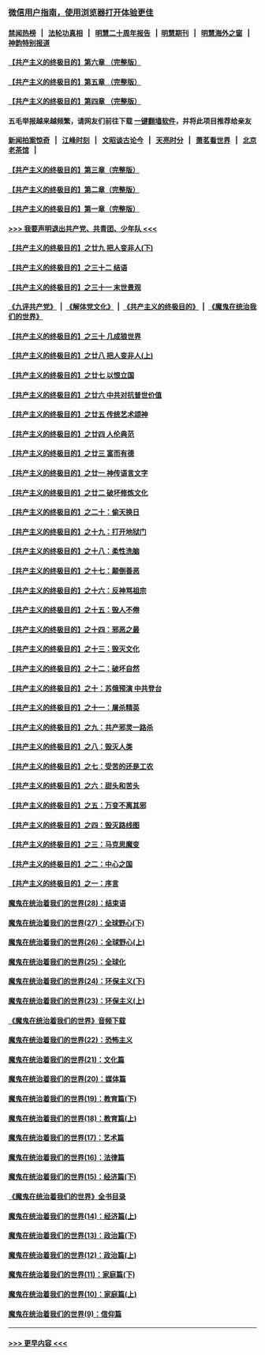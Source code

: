 ### [微信用户指南，使用浏览器打开体验更佳](https://github.com/gfw-breaker/banned-news1/blob/master/indexes/wechat-guide.md?t=0)
#### [禁闻热榜](热点新闻.md?t=0)  &nbsp;&nbsp;|&nbsp;&nbsp; [法轮功真相](https://github.com/gfw-breaker/truth/blob/master/README.md?t=0) &nbsp;&nbsp;|&nbsp;&nbsp; [明慧二十周年报告](https://github.com/gfw-breaker/mh-reports/blob/master/README.md?t=0) &nbsp;&nbsp;|&nbsp;&nbsp;[明慧期刊](https://github.com/gfw-breaker/mh-qikan) &nbsp;&nbsp;|&nbsp;&nbsp; [明慧海外之窗](https://github.com/gfw-breaker/mh-news/blob/master/README.md?t=0) &nbsp;&nbsp;|&nbsp;&nbsp; [神韵特别报道](https://github.com/gfw-breaker/mh-news/blob/master/shenyun.md?t=0)
#### [【共产主义的终极目的】第六章 （完整版）](../pages/nsc422/n11428913.md?t=02152322) 
#### [【共产主义的终极目的】第五章 （完整版）](../pages/nsc422/n11428912.md?t=02152322) 
#### [【共产主义的终极目的】第四章 （完整版）](../pages/nsc422/n11428907.md?t=02152322) 
#### 五毛举报越来越频繁，请网友们前往下载 [一键翻墙软件](https://github.com/gfw-breaker/ssr-accounts)，并将此项目推荐给亲友
#### [新闻拍案惊奇](https://github.com/gfw-breaker/banned-news1/blob/master/pages/link4.md) &nbsp;&nbsp;|&nbsp;&nbsp; [江峰时刻](https://github.com/gfw-breaker/banned-news1/blob/master/pages/link4.md) &nbsp;&nbsp;|&nbsp;&nbsp; [文昭谈古论今](https://github.com/gfw-breaker/banned-news1/blob/master/pages/link4.md) &nbsp;&nbsp;|&nbsp;&nbsp; [天亮时分](https://github.com/gfw-breaker/banned-news1/blob/master/pages/link4.md) &nbsp;&nbsp;|&nbsp;&nbsp; [萧茗看世界](https://github.com/gfw-breaker/banned-news1/blob/master/pages/link4.md) &nbsp;&nbsp;|&nbsp;&nbsp; [北京老茶馆](https://github.com/gfw-breaker/banned-news1/blob/master/pages/link4.md) &nbsp;&nbsp;|&nbsp;&nbsp; 
#### [【共产主义的终极目的】第三章（完整版）](../pages/nsc422/n11428848.md?t=02152322) 
#### [【共产主义的终极目的】第二章（完整版）](../pages/nsc422/n11428831.md?t=02152322) 
#### [【共产主义的终极目的】第一章（完整版）](../pages/nsc422/n11417651.md?t=02152322) 
#### [>>> 我要声明退出共产党、共青团、少年队 <<<](https://github.com/begood0513/goodnews/blob/master/quit/letter.md) 
#### [【共产主义的终极目的】之廿九 把人变非人(下)](../pages/nsc422/n11344140.md?t=02152322) 
#### [【共产主义的终极目的】之三十二 结语](../pages/nsc422/n11360535.md?t=02152322) 
#### [【共产主义的终极目的】之三十一 末世景观](../pages/nsc422/n11351129.md?t=02152322) 
#### [《九评共产党》](https://github.com/begood0513/9ping.md/blob/master/README.md) &nbsp;|&nbsp; [《解体党文化》](../../../../jtdwh.md/blob/master/README.md)  &nbsp;|&nbsp; [《共产主义的终极目的》](../../../../gczydzjmd.md/blob/master/README.md) &nbsp;|&nbsp; [《魔鬼在统治我们的世界》](../../../../mgztzwmdsj.md/blob/master/README.md) 
#### [【共产主义的终极目的】之三十 几成狼世界](../pages/nsc422/n11348280.md?t=02152322) 
#### [【共产主义的终极目的】之廿八 把人变非人(上)](../pages/nsc422/n11340492.md?t=02152322) 
#### [【共产主义的终极目的】之廿七 以恨立国](../pages/nsc422/n11336944.md?t=02152322) 
#### [【共产主义的终极目的】之廿六 中共对抗普世价值](../pages/nsc422/n11324785.md?t=02152322) 
#### [【共产主义的终极目的】之廿五 传统艺术颂神](../pages/nsc422/n11296396.md?t=02152322) 
#### [【共产主义的终极目的】之廿四 人伦典范](../pages/nsc422/n11296397.md?t=02152322) 
#### [【共产主义的终极目的】之廿三 富而有德](../pages/nsc422/n11283598.md?t=02152322) 
#### [【共产主义的终极目的】之廿一 神传语言文字](../pages/nsc422/n11263265.md?t=02152322) 
#### [【共产主义的终极目的】之廿二 破坏修炼文化](../pages/nsc422/n11245728.md?t=02152322) 
#### [【共产主义的终极目的】之二十：偷天换日](../pages/nsc422/n11238846.md?t=02152322) 
#### [【共产主义的终极目的】之十九：打开地狱门](../pages/nsc422/n11206376.md?t=02152322) 
#### [【共产主义的终极目的】之十八：柔性洗脑](../pages/nsc422/n11199994.md?t=02152322) 
#### [【共产主义的终极目的】之十七：颠倒善恶](../pages/nsc422/n11179782.md?t=02152322) 
#### [【共产主义的终极目的】之十六：反神骂祖宗](../pages/nsc422/n11166798.md?t=02152322) 
#### [【共产主义的终极目的】之十五：毁人不倦](../pages/nsc422/n11166792.md?t=02152322) 
#### [【共产主义的终极目的】之十四：邪恶之最](../pages/nsc422/n11150249.md?t=02152322) 
#### [【共产主义的终极目的】之十三：毁灭文化](../pages/nsc422/n11135227.md?t=02152322) 
#### [【共产主义的终极目的】之十二：破坏自然](../pages/nsc422/n11135214.md?t=02152322) 
#### [【共产主义的终极目的】之十：苏俄预演 中共登台](../pages/nsc422/n11118424.md?t=02152322) 
#### [【共产主义的终极目的】之十一：屠杀精英](../pages/nsc422/n11118442.md?t=02152322) 
#### [【共产主义的终极目的】之九：共产邪灵一路杀](../pages/nsc422/n11114139.md?t=02152322) 
#### [【共产主义的终极目的】之八：毁灭人类](../pages/nsc422/n11108503.md?t=02152322) 
#### [【共产主义的终极目的】之七：受苦的还是工农](../pages/nsc422/n11101809.md?t=02152322) 
#### [【共产主义的终极目的】之六：甜头和苦头](../pages/nsc422/n11096971.md?t=02152322) 
#### [【共产主义的终极目的】之五：万变不离其邪](../pages/nsc422/n11091285.md?t=02152322) 
#### [【共产主义的终极目的】之四：毁灭路线图](../pages/nsc422/n11086284.md?t=02152322) 
#### [【共产主义的终极目的】之三：马克思魔变](../pages/nsc422/n11061941.md?t=02152322) 
#### [【共产主义的终极目的】之二：中心之国](../pages/nsc422/n11047728.md?t=02152322) 
#### [【共产主义的终极目的】之一：序言](../pages/nsc422/n11086077.md?t=02152322) 
#### [魔鬼在统治着我们的世界(28)：结束语](../pages/nsc422/n10936246.md?t=02152322) 
#### [魔鬼在统治着我们的世界(27)：全球野心(下)](../pages/nsc422/n10928319.md?t=02152322) 
#### [魔鬼在统治着我们的世界(26)：全球野心(上)](../pages/nsc422/n10900318.md?t=02152322) 
#### [魔鬼在统治着我们的世界(25)：全球化](../pages/nsc422/n10788205.md?t=02152322) 
#### [魔鬼在统治着我们的世界(24)：环保主义(下)](../pages/nsc422/n10695307.md?t=02152322) 
#### [魔鬼在统治着我们的世界(23)：环保主义(上)](../pages/nsc422/n10688613.md?t=02152322) 
#### [《魔鬼在统治着我们的世界》音频下载](../pages/nsc422/n10635553.md?t=02152322) 
#### [魔鬼在统治着我们的世界(22)：恐怖主义](../pages/nsc422/n10614727.md?t=02152322) 
#### [魔鬼在统治着我们的世界(21)：文化篇](../pages/nsc422/n10597706.md?t=02152322) 
#### [魔鬼在统治着我们的世界(20)：媒体篇](../pages/nsc422/n10586579.md?t=02152322) 
#### [魔鬼在统治着我们的世界(19)：教育篇(下)](../pages/nsc422/n10564808.md?t=02152322) 
#### [魔鬼在统治着我们的世界(18)：教育篇(上)](../pages/nsc422/n10526970.md?t=02152322) 
#### [魔鬼在统治着我们的世界(17)：艺术篇](../pages/nsc422/n10499093.md?t=02152322) 
#### [魔鬼在统治着我们的世界(16)：法律篇](../pages/nsc422/n10485969.md?t=02152322) 
#### [魔鬼在统治着我们的世界(15)：经济篇(下)](../pages/nsc422/n10469975.md?t=02152322) 
#### [《魔鬼在统治着我们的世界》全书目录](../pages/nsc422/n10464261.md?t=02152322) 
#### [魔鬼在统治着我们的世界(14)：经济篇(上)](../pages/nsc422/n10457370.md?t=02152322) 
#### [魔鬼在统治着我们的世界(13)：政治篇(下)](../pages/nsc422/n10448270.md?t=02152322) 
#### [魔鬼在统治着我们的世界(12)：政治篇(上)](../pages/nsc422/n10444576.md?t=02152322) 
#### [魔鬼在统治着我们的世界(11)：家庭篇(下)](../pages/nsc422/n10440961.md?t=02152322) 
#### [魔鬼在统治着我们的世界(10)：家庭篇(上)](../pages/nsc422/n10435448.md?t=02152322) 
#### [魔鬼在统治着我们的世界(9)：信仰篇](../pages/nsc422/n10432159.md?t=02152322) 

----
#### [ >>> 更早内容 <<< ](../indexes/nsc422-earlier.md)
